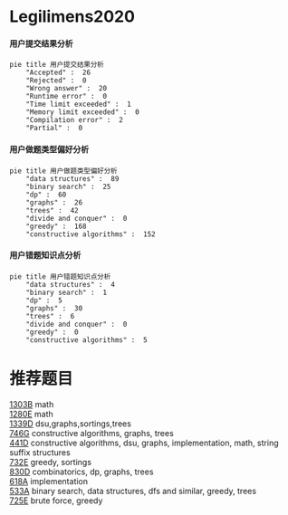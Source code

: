 # Legilimens2020

<!-- tabs:start -->



#### **用户提交结果分析**

```mermaid
pie title 用户提交结果分析
    "Accepted" :  26
    "Rejected" :  0
    "Wrong answer" :  20
    "Runtime error" :  0
    "Time limit exceeded" :  1
    "Memory limit exceeded" :  0
    "Compilation error" :  2
    "Partial" :  0
```

#### **用户做题类型偏好分析**

```mermaid
pie title 用户做题类型偏好分析
    "data structures" :  89
    "binary search" :  25
    "dp" :  60
    "graphs" :  26
    "trees" :  42
    "divide and conquer" :  0
    "greedy" :  168
    "constructive algorithms" :  152
```
#### **用户错题知识点分析**

```mermaid
pie title 用户错题知识点分析
    "data structures" :  4
    "binary search" :  1
    "dp" :  5
    "graphs" :  30
    "trees" :  6
    "divide and conquer" :  0
    "greedy" :  0
    "constructive algorithms" :  5
```



<!-- tabs:end -->
# 推荐题目
[1303B](https://codeforces.com/contest/1303/problem/B)		math		  
[1280E](https://codeforces.com/contest/1280/problem/E)		math		  
[1339D](https://codeforces.com/contest/1339/problem/D)		dsu,graphs,sortings,trees		  
[746G](https://codeforces.com/contest/746/problem/G)		constructive algorithms,
                        graphs,
                        trees		  
[441D](https://codeforces.com/contest/441/problem/D)		constructive algorithms,
                        dsu,
                        graphs,
                        implementation,
                        math,
                        string suffix structures		  
[732E](https://codeforces.com/contest/732/problem/E)		greedy,
                        sortings		  
[830D](https://codeforces.com/contest/830/problem/D)		combinatorics,
                        dp,
                        graphs,
                        trees		  
[618A](https://codeforces.com/contest/618/problem/A)		implementation		  
[533A](https://codeforces.com/contest/533/problem/A)		binary search,
                        data structures,
                        dfs and similar,
                        greedy,
                        trees		  
[725E](https://codeforces.com/contest/725/problem/E)		brute force,
                        greedy		  
